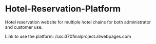 # Hotel-Reservation-Platform
Hotel reservation website for multiple hotel chains for both administrator and customer use.

Link to use the platform: /csci370finalproject.atwebpages.com 
